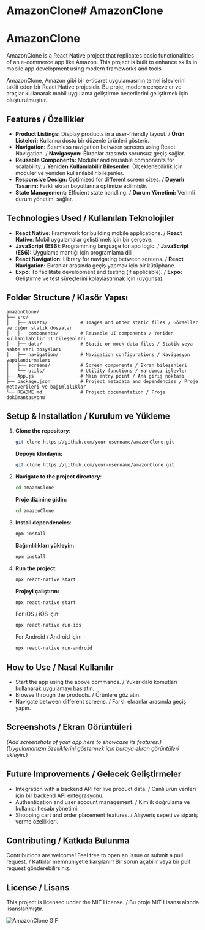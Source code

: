 # AmazonClone# AmazonClone
 
 # AmazonClone

AmazonClone is a React Native project that replicates basic functionalities of an e-commerce app like Amazon. This project is built to enhance skills in mobile app development using modern frameworks and tools.

AmazonClone, Amazon gibi bir e-ticaret uygulamasının temel işlevlerini taklit eden bir React Native projesidir. Bu proje, modern çerçeveler ve araçlar kullanarak mobil uygulama geliştirme becerilerini geliştirmek için oluşturulmuştur.

## Features / Özellikler
- **Product Listings:** Display products in a user-friendly layout. / **Ürün Listeleri:** Kullanıcı dostu bir düzenle ürünleri gösterir.
- **Navigation:** Seamless navigation between screens using React Navigation. / **Navigasyon:** Ekranlar arasında sorunsuz geçiş sağlar.
- **Reusable Components:** Modular and reusable components for scalability. / **Yeniden Kullanılabilir Bileşenler:** Ölçeklenebilirlik için modüler ve yeniden kullanılabilir bileşenler.
- **Responsive Design:** Optimized for different screen sizes. / **Duyarlı Tasarım:** Farklı ekran boyutlarına optimize edilmiştir.
- **State Management:** Efficient state handling. / **Durum Yönetimi:** Verimli durum yönetimi sağlar.

## Technologies Used / Kullanılan Teknolojiler
- **React Native**: Framework for building mobile applications. / **React Native**: Mobil uygulamalar geliştirmek için bir çerçeve.
- **JavaScript (ES6)**: Programming language for app logic. / **JavaScript (ES6):** Uygulama mantığı için programlama dili.
- **React Navigation**: Library for navigating between screens. / **React Navigation:** Ekranlar arasında geçiş yapmak için bir kütüphane.
- **Expo**: To facilitate development and testing (if applicable). / **Expo:** Geliştirme ve test süreçlerini kolaylaştırmak için (uygunsa).

## Folder Structure / Klasör Yapısı
```
amazonClone/
├── src/
│   ├── assets/            # Images and other static files / Görseller ve diğer statik dosyalar
│   ├── components/        # Reusable UI components / Yeniden kullanılabilir UI bileşenleri
│   ├── data/              # Static or mock data files / Statik veya sahte veri dosyaları
│   ├── navigation/        # Navigation configurations / Navigasyon yapılandırmaları
│   ├── screens/           # Screen components / Ekran bileşenleri
│   └── utils/             # Utility functions / Yardımcı işlevler
├── App.js                 # Main entry point / Ana giriş noktası
├── package.json           # Project metadata and dependencies / Proje metaverileri ve bağımlılıklar
└── README.md              # Project documentation / Proje dokümantasyonu
```

## Setup & Installation / Kurulum ve Yükleme
1. **Clone the repository**:
   ```bash
   git clone https://github.com/your-username/amazonClone.git
   ```
   **Depoyu klonlayın:**
   ```bash
   git clone https://github.com/your-username/amazonClone.git
   ```

2. **Navigate to the project directory**:
   ```bash
   cd amazonClone
   ```
   **Proje dizinine gidin:**
   ```bash
   cd amazonClone
   ```

3. **Install dependencies**:
   ```bash
   npm install
   ```
   **Bağımlılıkları yükleyin:**
   ```bash
   npm install
   ```

4. **Run the project**:
   ```bash
   npx react-native start
   ```
   **Projeyi çalıştırın:**
   ```bash
   npx react-native start
   ```
   For iOS / iOS için:
   ```bash
   npx react-native run-ios
   ```
   For Android / Android için:
   ```bash
   npx react-native run-android
   ```

## How to Use / Nasıl Kullanılır
- Start the app using the above commands. / Yukarıdaki komutları kullanarak uygulamayı başlatın.
- Browse through the products. / Ürünlere göz atın.
- Navigate between different screens. / Farklı ekranlar arasında geçiş yapın.

## Screenshots / Ekran Görüntüleri
*(Add screenshots of your app here to showcase its features.)*
*(Uygulamanızın özelliklerini göstermek için buraya ekran görüntüleri ekleyin.)*

## Future Improvements / Gelecek Geliştirmeler
- Integration with a backend API for live product data. / Canlı ürün verileri için bir backend API entegrasyonu.
- Authentication and user account management. / Kimlik doğrulama ve kullanıcı hesabı yönetimi.
- Shopping cart and order placement features. / Alışveriş sepeti ve sipariş verme özellikleri.

## Contributing / Katkıda Bulunma
Contributions are welcome! Feel free to open an issue or submit a pull request. / Katkılar memnuniyetle karşılanır! Bir sorun açabilir veya bir pull request gönderebilirsiniz.

## License / Lisans
This project is licensed under the MIT License. / Bu proje MIT Lisansı altında lisanslanmıştır.

![AmazonClone GIF](amazon.gif)